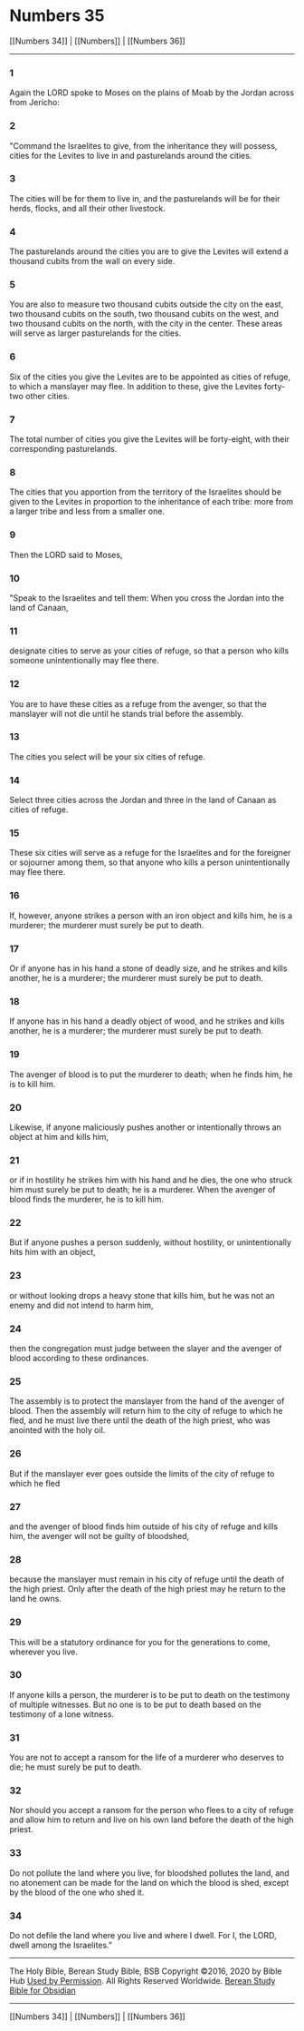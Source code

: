 # Numbers 35

[[Numbers 34]] | [[Numbers]] | [[Numbers 36]]

---

### 1
Again the LORD spoke to Moses on the plains of Moab by the Jordan across from Jericho:

### 2
"Command the Israelites to give, from the inheritance they will possess, cities for the Levites to live in and pasturelands around the cities.

### 3
The cities will be for them to live in, and the pasturelands will be for their herds, flocks, and all their other livestock.

### 4
The pasturelands around the cities you are to give the Levites will extend a thousand cubits from the wall on every side.

### 5
You are also to measure two thousand cubits outside the city on the east, two thousand cubits on the south, two thousand cubits on the west, and two thousand cubits on the north, with the city in the center. These areas will serve as larger pasturelands for the cities.

### 6
Six of the cities you give the Levites are to be appointed as cities of refuge, to which a manslayer may flee. In addition to these, give the Levites forty-two other cities.

### 7
The total number of cities you give the Levites will be forty-eight, with their corresponding pasturelands.

### 8
The cities that you apportion from the territory of the Israelites should be given to the Levites in proportion to the inheritance of each tribe: more from a larger tribe and less from a smaller one.

### 9
Then the LORD said to Moses,

### 10
"Speak to the Israelites and tell them: When you cross the Jordan into the land of Canaan,

### 11
designate cities to serve as your cities of refuge, so that a person who kills someone unintentionally may flee there.

### 12
You are to have these cities as a refuge from the avenger, so that the manslayer will not die until he stands trial before the assembly.

### 13
The cities you select will be your six cities of refuge.

### 14
Select three cities across the Jordan and three in the land of Canaan as cities of refuge.

### 15
These six cities will serve as a refuge for the Israelites and for the foreigner or sojourner among them, so that anyone who kills a person unintentionally may flee there.

### 16
If, however, anyone strikes a person with an iron object and kills him, he is a murderer; the murderer must surely be put to death.

### 17
Or if anyone has in his hand a stone of deadly size, and he strikes and kills another, he is a murderer; the murderer must surely be put to death.

### 18
If anyone has in his hand a deadly object of wood, and he strikes and kills another, he is a murderer; the murderer must surely be put to death.

### 19
The avenger of blood is to put the murderer to death; when he finds him, he is to kill him.

### 20
Likewise, if anyone maliciously pushes another or intentionally throws an object at him and kills him,

### 21
or if in hostility he strikes him with his hand and he dies, the one who struck him must surely be put to death; he is a murderer. When the avenger of blood finds the murderer, he is to kill him.

### 22
But if anyone pushes a person suddenly, without hostility, or unintentionally hits him with an object,

### 23
or without looking drops a heavy stone that kills him, but he was not an enemy and did not intend to harm him,

### 24
then the congregation must judge between the slayer and the avenger of blood according to these ordinances.

### 25
The assembly is to protect the manslayer from the hand of the avenger of blood. Then the assembly will return him to the city of refuge to which he fled, and he must live there until the death of the high priest, who was anointed with the holy oil.

### 26
But if the manslayer ever goes outside the limits of the city of refuge to which he fled

### 27
and the avenger of blood finds him outside of his city of refuge and kills him, the avenger will not be guilty of bloodshed,

### 28
because the manslayer must remain in his city of refuge until the death of the high priest. Only after the death of the high priest may he return to the land he owns.

### 29
This will be a statutory ordinance for you for the generations to come, wherever you live.

### 30
If anyone kills a person, the murderer is to be put to death on the testimony of multiple witnesses. But no one is to be put to death based on the testimony of a lone witness.

### 31
You are not to accept a ransom for the life of a murderer who deserves to die; he must surely be put to death.

### 32
Nor should you accept a ransom for the person who flees to a city of refuge and allow him to return and live on his own land before the death of the high priest.

### 33
Do not pollute the land where you live, for bloodshed pollutes the land, and no atonement can be made for the land on which the blood is shed, except by the blood of the one who shed it.

### 34
Do not defile the land where you live and where I dwell. For I, the LORD, dwell among the Israelites."

---

The Holy Bible, Berean Study Bible, BSB
Copyright ©2016, 2020 by Bible Hub
[Used by Permission](https://berean.bible/terms.htm). All Rights Reserved Worldwide.
[Berean Study Bible for Obsidian](https://github.com/gapmiss/berean-study-bible-for-obsidian)

---

[[Numbers 34]] | [[Numbers]] | [[Numbers 36]]

